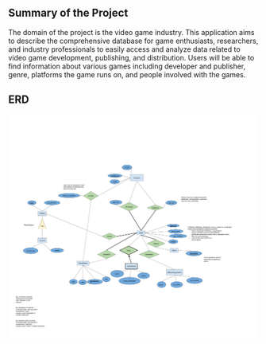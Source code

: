 ## Summary of the Project

The domain of the project is the video game industry. 
This application aims to describe the comprehensive database for game 
enthusiasts, researchers, and industry professionals to easily access 
and analyze data related to video game development, publishing, 
and distribution. Users will be able to find information about 
various games including developer and publisher, genre, platforms 
the game runs on, and people involved with the games.

## ERD

![Entity Relationship Diagram](./assets/CPSC304_ERD_games_database.jpg)